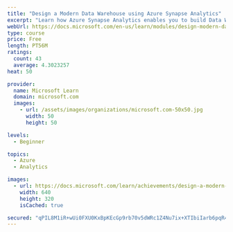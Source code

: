 ```yaml
---
title: "Design a Modern Data Warehouse using Azure Synapse Analytics"
excerpt: "Learn how Azure Synapse Analytics enables you to build Data Warehouses using modern architecture patterns."
webUrl: https://docs.microsoft.com/en-us/learn/modules/design-modern-data-warehouse-using-azure-synapse-analytics/
type: course
price: Free
length: PT56M
ratings:
  count: 43
  average: 4.3023257
heat: 50

provider:
  name: Microsoft Learn
  domain: microsoft.com
  images:
    - url: /assets/images/organizations/microsoft.com-50x50.jpg
      width: 50
      height: 50

levels:
  - Beginner

topics:
  - Azure
  - Analytics

images:
  - url: https://docs.microsoft.com/learn/achievements/design-a-modern-data-warehouse-using-azure-synapse-analytics-social.png
    width: 640
    height: 320
    isCached: true

secured: "qPIL8M1iR+wUi0FXU0KxBpKEcGp9rb70v5dWRc1Z4Nu7ix+XTIbiIarb6pqR4tdwz5LprTCOFvkma1asaJ9ri/OggKYfXI0Cg8DAweYtsCgmkv6ezKQ5peCc+OB1cJManqttlXcS5SmNZc+BKPD01xuolOCFB5TtP0n6WlGOG/m1Qz0M9jxjUExMUTAUbAqwnm+mAUwRSUJe/FtvqHJ974AsA+BsOJcBjhJNsets0kyZzXZMdNeNEYqsi+bC00uCQudyf3m428rr7ZDnRAGXoGAINxfiivzDcCK+xu5HO+b/SWaVpI6Tqk6P1g+9WfC+g7LeCWld17/pfYGcuYz8TgQiCycMFhRyql0c/ktmTrdMj9VZEJ51YAga8eqWsdW3pvudcJzDZ8m7sqJ8NqeioymywERwKPiqA25pwmf4eEA=;p9qs1a12sjLEJHdhsoKbpg=="
---
```


